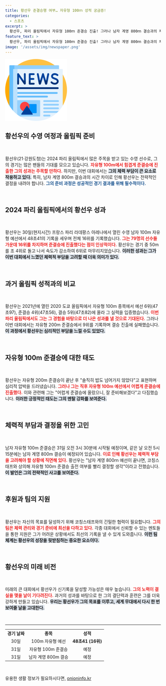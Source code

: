 ```yaml
---
title: 황선우 준결승행 여부… 자유형 100ｍ 성적 궁금증!
categories:
  - 스포츠
excerpt: >
  황선우, 파리 올림픽에서 자유형 100ｍ 준결승 진출! 그러나 남자 계영 800ｍ 결승과의 체력 부담이 고민. 과연 그는 어떤 선택을 할까? 긴장감 넘치는 결정의 순간이 기다린다!
feature_text: >
  황선우, 파리 올림픽에서 자유형 100ｍ 준결승 진출! 그러나 남자 계영 800ｍ 결승과의 체력 부담이 고민. 과연 그는 어떤 선택을 할까? 긴장감 넘치는 결정의 순간이 기다린다!
image: '/assets/img/newspaper.png'
---
```


<p><img src="/assets/img/newspaper.png" alt="kimp 속보" /></p>

<h2 data-ke-size="size26">황선우의 수영 여정과 올림픽 준비</h2>

<p data-ke-size="size16">&nbsp;</p>

<p>황선우(21·강원도청)는 2024 파리 올림픽에서 많은 주목을 받고 있는 수영 선수로, 그의 경기는 많은 팬들의 기대를 모으고 있습니다. <b><span style="color: #ee2323;">자유형 100m에서 힘겹게 준결승에 진출한 그의 성과는 주목할 만하다.</span></b> 하지만, 이번 대회에서는 <b><span style="background-color: #21538527;">그의 체력 부담이 큰 요소로 작용하고 있다.</span></b> 특히, 남자 계영 800m 결승과의 시간 차이로 인해 황선우는 전략적인 결정을 내려야 합니다. <b><span style="color: #1a5490;">그의 준비 과정은 성공적인 경기 결과를 위해 필수적이다.</span></b> </p>

<p data-ke-size="size16">&nbsp;</p>

<h2 data-ke-size="size26">2024 파리 올림픽에서의 황선우 성과</h2>

<p data-ke-size="size16">&nbsp;</p>

<p>황선우는 30일(현지시간) 프랑스 파리 라데팡스 아레나에서 열린 수영 남자 100m 자유형 예선에서 48초41의 기록을 세우며 전체 16위를 기록했습니다. <b><span style="color: #ee2323;">그는 79명의 선수들 가운데 16위를 차지하며 준결승에 진출했다는 점이 인상적이다.</span></b> 황선우는 경기 중 50m를 조 4위로 돌고 나서 속도가 감소하여 6위로 마무리지었습니다. <b><span style="background-color: #21538527;">이러한 성과는 그가 이번 대회에서 느꼈던 체력적 부담을 고려할 때 더욱 의미가 있다.</span></b> </p>

<p data-ke-size="size16">&nbsp;</p>

<h2 data-ke-size="size26">과거 올림픽 성적과의 비교</h2>

<p data-ke-size="size16">&nbsp;</p>

<p>황선우는 2021년에 열린 2020 도쿄 올림픽에서 자유형 100m 종목에서 예선 6위(47초97), 준결승 4위(47초56), 결승 5위(47초82)에 올라 그 실력을 입증했습니다. <b><span style="color: #ee2323;">이번 파리 올림픽에서도 그는 그 경험을 바탕으로 더 나은 성과를 낼 것으로 기대된다.</span></b> 그러나 이번 대회에서는 자유형 200m 준결승에서 9위를 기록하며 결승 진출에 실패했습니다. <b><span style="background-color: #21538527;">이 과정에서 황선우는 심리적인 부담을 느낄 수도 있었다.</span></b></p>

<p data-ke-size="size16">&nbsp;</p>

<h2 data-ke-size="size26">자유형 100m 준결승에 대한 태도</h2>

<p data-ke-size="size16">&nbsp;</p>

<p>황선우는 자유형 200m 준결승이 끝난 후 "솔직히 밥도 넘어가지 않았다"고 표현하며 심리적 압박을 드러냈습니다. <b><span style="color: #ee2323;">그러나 그는 직후 자유형 100m 예선에서 어렵게 준결승에 진출했다.</span></b> 이와 관련해 그는 "어렵게 준결승에 올랐으니, 잘 준비해보겠다"고 다짐했습니다. <b><span style="background-color: #21538527;">이러한 긍정적인 태도는 그의 멘탈 강화를 보여준다.</span></b></p>

<p data-ke-size="size16">&nbsp;</p>

<h2 data-ke-size="size26">체력적 부담과 결정을 위한 고민</h2>

<p data-ke-size="size16">&nbsp;</p>

<p>남자 자유형 100m 준결승은 31일 오전 3시 30분에 시작될 예정이며, 같은 날 오전 5시 15분에는 남자 계영 800m 결승이 예정되어 있습니다. <b><span style="color: #ee2323;">이로 인해 황선우는 체력적 부담을 고려해야 할 상황에 직면해 있다.</span></b> 황선우는 "남자 계영 800ｍ 예선이 끝나면, 코칭스태프와 상의해 자유형 100ｍ 준결승 출전 여부를 빨리 결정할 생각"이라고 전했습니다. <b><span style="background-color: #21538527;">이 발언은 그의 전략적인 사고를 보여준다.</span></b></p>

<p data-ke-size="size16">&nbsp;</p>

<h2 data-ke-size="size26">후원과 팀의 지원</h2>

<p data-ke-size="size16">&nbsp;</p>

<p>황선우는 자신의 목표를 달성하기 위해 코칭스태프와의 긴밀한 협력이 필요합니다. <b><span style="color: #ee2323;">그의 팀은 체력 관리와 경기 준비에 최선을 다하고 있다.</span></b> 각종 대회에서 신뢰할 수 있는 멘토들을 통한 지원은 그가 어려운 상황에서도 최선의 기록을 낼 수 있게 도와줍니다. <b><span style="background-color: #21538527;">이런 팀 체계는 황선우의 성장을 뒷받침하는 중요한 요소이다.</span></b></p>

<p data-ke-size="size16">&nbsp;</p>

<h2 data-ke-size="size26">황선우의 미래 비전</h2>

<p data-ke-size="size16">&nbsp;</p>

<p>미래의 큰 대회에서 황선우가 신기록을 달성할 가능성은 매우 높습니다. <b><span style="color: #ee2323;">그의 노력이 결실을 맺을 날이 기다려진다.</span></b> 과거의 성과를 바탕으로 한 그의 결단력과 훈련은 그를 더욱 강하게 만들고 있습니다. <b><span style="background-color: #21538527;">우리는 황선우가 그의 목표를 이루고, 세계 무대에서 다시 한 번 보여줄 날을 고대한다.</span></b> </p>

<p data-ke-size="size16">&nbsp;</p>

<hr>

<table style="width: 100%;">
    <tr>
        <td style="text-align: center; height: 17px;"><b>경기 날짜</b></td>
        <td style="text-align: center; height: 17px;"><b>종목</b></td>
        <td style="text-align: center; height: 17px;"><b>성적</b></td>
    </tr>
    <tr>
        <td style="text-align: center; height: 17px;">30일</td>
        <td style="text-align: center; height: 17px;">100m 자유형 예선</td>
        <td style="text-align: center; height: 17px;"><b>48초41 (16위)</b></td>
    </tr>
    <tr>
        <td style="text-align: center; height: 17px;">31일</td>
        <td style="text-align: center; height: 17px;">자유형 100m 준결승</td>
        <td style="text-align: center; height: 17px;">예정</td>
    </tr>
    <tr>
        <td style="text-align: center; height: 17px;">31일</td>
        <td style="text-align: center; height: 17px;">남자 계영 800m 결승</td>
        <td style="text-align: center; height: 17px;">예정</td>
    </tr>
</table>

<p data-ke-size="size16">&nbsp;</p>
유용한 생활 정보가 필요하시다면, <a href="https://onioninfo.kr" rel="dofollow">onioninfo.kr</a>


